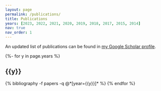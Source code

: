 ```yaml
---
layout: page
permalink: /publications/
title: Publications
years: [2023, 2022, 2021, 2020, 2019, 2018, 2017, 2015, 2014]
nav: true
nav_order: 1
---
```

 An updated list of publications can be found in [my Google Scholar profile](https://scholar.google.com/citations?user=TqP9GTsAAAAJ&hl=en).

<!-- _pages/publications.md -->

<div class="publications">

{%- for y in page.years %}

<h2 class="year">{{y}}</h2>
  {% bibliography -f papers -q @*[year={{y}}]* %}
{% endfor %}

</div>
